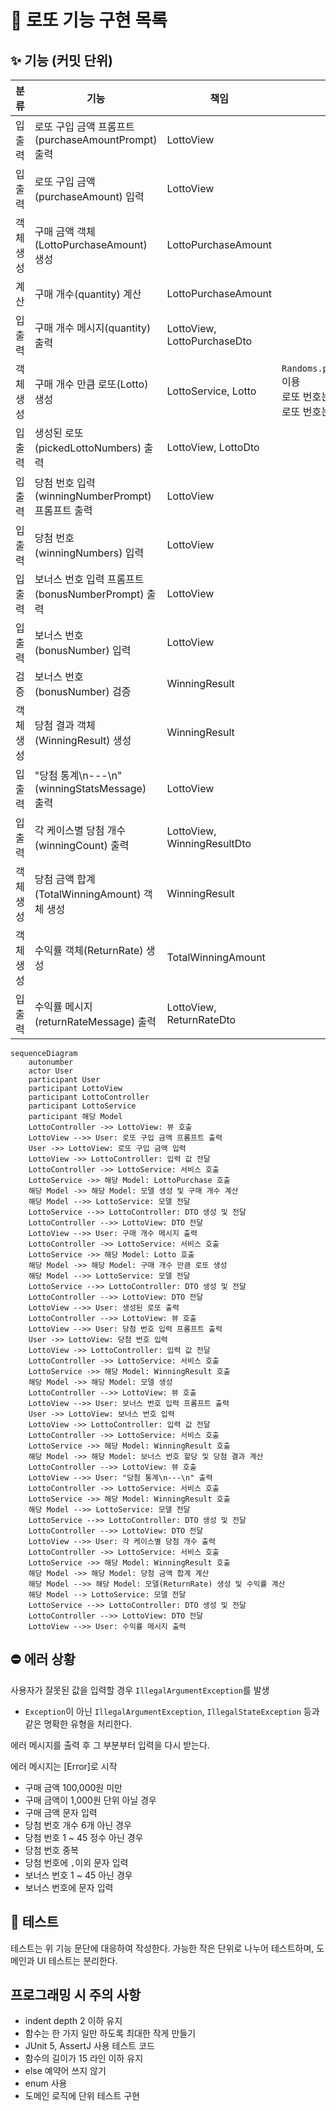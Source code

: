 # 🎰 로또 기능 구현 목록

## ✨ 기능 (커밋 단위)

|  분류   | 기능                                     | 책임                          | 비고                                                                         |
|:-----:|----------------------------------------|-----------------------------|----------------------------------------------------------------------------|
|  입출력  | 로또 구입 금액 프롬프트(purchaseAmountPrompt) 출력 | LottoView                   |                                                                            |
|  입출력  | 로또 구입 금액(purchaseAmount) 입력            | LottoView                   |                                                                            |
| 객체 생성 | 구매 금액 객체 (LottoPurchaseAmount) 생성      | LottoPurchaseAmount         |                                                                            |
|  계산   | 구매 개수(quantity) 계산                     | LottoPurchaseAmount         |                                                                            | 
|  입출력  | 구매 개수 메시지(quantity) 출력                 | LottoView, LottoPurchaseDto |                                                                            |
| 객체 생성 | 구매 개수 만큼 로또(Lotto) 생성                  | LottoService, Lotto         | `Randoms.pickUniqueNumbersInRange()` 이용 <br/> 로또 번호는 중복 없음<br/>로또 번호는 오름차순 |
|  입출력  | 생성된 로또(pickedLottoNumbers) 출력          | LottoView, LottoDto         |                                                                            |
|  입출력  | 당첨 번호 입력(winningNumberPrompt) 프롬프트 출력  | LottoView                   |                                                                            |
|  입출력  | 당첨 번호(winningNumbers) 입력               | LottoView                   |                                                                            |
|  입출력  | 보너스 번호 입력 프롬프트(bonusNumberPrompt) 출력   | LottoView                   |                                                                            | 
|  입출력  | 보너스 번호(bonusNumber) 입력                 | LottoView                   |                                                                            |
|  검증   | 보너스 번호(bonusNumber) 검증                 | WinningResult               |                                                                            | |
| 객체 생성 | 당첨 결과 객체(WinningResult) 생성             | WinningResult               |                                                                            | 
|  입출력  | "당첨 통계\n---\n"(winningStatsMessage) 출력 | LottoView                   |                                                                            |
|  입출력  | 각 케이스별 당첨 개수(winningCount) 출력          | LottoView, WinningResultDto |                                                                            |
| 객체 생성 | 당첨 금액 합계(TotalWinningAmount) 객체 생성     | WinningResult               |                                                                            |
| 객체 생성 | 수익률 객체(ReturnRate) 생성                  | TotalWinningAmount          |                                                                            |
|  입출력  | 수익률 메시지(returnRateMessage) 출력          | LottoView, ReturnRateDto    |                                                                            |

```mermaid
sequenceDiagram
    autonumber
    actor User
    participant User
    participant LottoView
    participant LottoController
    participant LottoService
    participant 해당 Model
    LottoController ->> LottoView: 뷰 호출
    LottoView -->> User: 로또 구입 금액 프롬프트 출력
    User ->> LottoView: 로또 구입 금액 입력
    LottoView ->> LottoController: 입력 값 전달
    LottoController ->> LottoService: 서비스 호출
    LottoService ->> 해당 Model: LottoPurchase 호출
    해당 Model ->> 해당 Model: 모델 생성 및 구매 개수 계산
    해당 Model -->> LottoService: 모델 전달
    LottoService -->> LottoController: DTO 생성 및 전달
    LottoController -->> LottoView: DTO 전달
    LottoView -->> User: 구매 개수 메시지 출력
    LottoController ->> LottoService: 서비스 호출
    LottoService ->> 해당 Model: Lotto 호출
    해당 Model ->> 해당 Model: 구매 개수 만큼 로또 생성
    해당 Model -->> LottoService: 모델 전달
    LottoService -->> LottoController: DTO 생성 및 전달
    LottoController -->> LottoView: DTO 전달
    LottoView -->> User: 생성된 로또 출력
    LottoController -->> LottoView: 뷰 호출
    LottoView -->> User: 당첨 번호 입력 프롬프트 출력
    User ->> LottoView: 당첨 번호 입력
    LottoView ->> LottoController: 입력 값 전달
    LottoController ->> LottoService: 서비스 호출
    LottoService ->> 해당 Model: WinningResult 호출
    해당 Model ->> 해당 Model: 모델 생성
    LottoController -->> LottoView: 뷰 호출
    LottoView -->> User: 보너스 번호 입력 프롬프트 출력
    User ->> LottoView: 보너스 번호 입력
    LottoView ->> LottoController: 입력 값 전달
    LottoController ->> LottoService: 서비스 호출
    LottoService ->> 해당 Model: WinningResult 호출
    해당 Model ->> 해당 Model: 보너스 번호 할당 및 당첨 결과 계산
    LottoController -->> LottoView: 뷰 호출
    LottoView -->> User: "당첨 통계\n---\n" 출력
    LottoController ->> LottoService: 서비스 호출
    LottoService ->> 해당 Model: WinningResult 호출
    해당 Model -->> LottoService: 모델 전달
    LottoService -->> LottoController: DTO 생성 및 전달
    LottoController -->> LottoView: DTO 전달
    LottoView -->> User: 각 케이스별 당첨 개수 출력
    LottoController ->> LottoService: 서비스 호출
    LottoService ->> 해당 Model: WinningResult 호출
    해당 Model ->> 해당 Model: 당첨 금액 합계 계산
    해당 Model -->> 해당 Model: 모델(ReturnRate) 생성 및 수익률 계산
    해당 Model --> LottoService: 모델 전달
    LottoService -->> LottoController: DTO 생성 및 전달
    LottoController -->> LottoView: DTO 전달
    LottoView -->> User: 수익률 메시지 출력
```

## ⛔️ 에러 상황

사용자가 잘못된 값을 입력할 경우 `IllegalArgumentException`를 발생
- `Exception`이 아닌 `IllegalArgumentException`, `IllegalStateException` 등과 같은 명확한 유형을 처리한다.

에러 메시지를 출력 후 그 부분부터 입력을 다시 받는다.

에러 메시지는 \[Error\]로 시작 

* 구매 금액 100,000원 미만
* 구매 금액이 1,000원 단위 아닐 경우
* 구매 금액 문자 입력
* 당첨 번호 개수 6개 아닌 경우
* 당첨 번호 1 ~ 45 정수 아닌 경우
* 당첨 번호 중복
* 당첨 번호에 `,`이외 문자 입력
* 보너스 번호 1 ~ 45 아닌 경우
* 보너스 번호에 문자 입력

## 🧪 테스트

테스트는 위 기능 문단에 대응하여 작성한다. 가능한 작은 단위로 나누어 테스트하며, 도메인과 UI 테스트는 분리한다.

## 프로그래밍 시 주의 사항

* indent depth 2 이하 유지
* 함수는 한 가지 일만 하도록 최대한 작게 만들기
* JUnit 5, AssertJ 사용 테스트 코드
* 함수의 길이가 15 라인 이하 유지
* else 예약어 쓰지 않기
* enum 사용
* 도메인 로직에 단위 테스트 구현